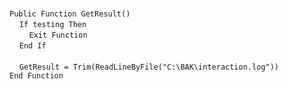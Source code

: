 &nbsp;  &nbsp;  &nbsp;  &nbsp;  
`Public Function GetResult()`  
&nbsp;&nbsp;&nbsp;&nbsp;`If testing Then`  
&nbsp;&nbsp;&nbsp;&nbsp;&nbsp;&nbsp;&nbsp;&nbsp;`Exit Function`  
&nbsp;&nbsp;&nbsp;&nbsp;`End If`  
&nbsp;  &nbsp;  &nbsp;  &nbsp;  
&nbsp;&nbsp;&nbsp;&nbsp;`GetResult = Trim(ReadLineByFile("C:\BAK\interaction.log"))`  
`End Function`  

